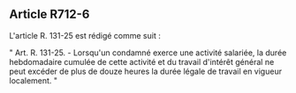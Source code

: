 Article R712-6
----
L'article R. 131-25 est rédigé comme suit :

" Art. R. 131-25. - Lorsqu'un condamné exerce une activité salariée, la durée
hebdomadaire cumulée de cette activité et du travail d'intérêt général ne peut
excéder de plus de douze heures la durée légale de travail en vigueur
localement. "
